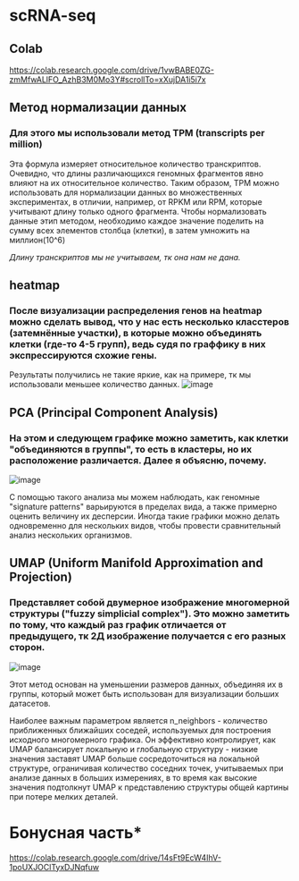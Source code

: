 # scRNA-seq
## Colab
https://colab.research.google.com/drive/1vwBABE0ZG-zmMfwALlFO_AzhB3M0Mo3Y#scrollTo=xXujDA1i5i7x
## Метод нормализации данных
### Для этого мы использовали метод ТРМ (transcripts per million)
Эта формула измеряет относительное количество транскриптов. Очевидно, что длины различающихся геномных фрагментов явно влияют на их относительное количество. Таким образом, ТРМ можно использовать для нормализации данных во множественных экспериментах, в отличии, например, от RPKM или RPM, которые учитывают длину только одного фрагмента.
Чтобы нормализовать данные этип методом, необходимо каждое значение поделить на сумму всех элементов столбца (клетки), в затем умножить на миллион(10^6)

*Длину транскриптов мы не учитываем, тк она нам не дана.*
## heatmap
### После визуализации распределения генов на heatmap можно сделать вывод, что у нас есть несколько класстеров (затемнённые участки), в которые можно объединять клетки (где-то 4-5 групп), ведь судя по граффику в них экспрессируются схожие гены.
Результаты получились не такие яркие, как на примере, тк мы использовали меньшее количество данных.
![image](https://user-images.githubusercontent.com/61352475/168332364-fda233ce-ac20-4760-9b76-542e4b6fbf4e.png)
## PCA (Principal Component Analysis)
### На этом и следующем графике можно заметить, как клетки "объединяются в группы", то есть в кластеры, но их расположение различается. Далее я объясню, почему.
![image](https://user-images.githubusercontent.com/61352475/167832683-de5b0423-8b7e-4e7e-82b1-2d9bc90db9da.png)

С помощью такого анализа мы можем наблюдать, как геномные "signature patterns" варьируются в пределах вида, а также примерно оценить величину их десперсии. Иногда такие графики можно делать одновременно для нескольких видов, чтобы провести сравнительный анализ нескольких организмов.

## UMAP (Uniform Manifold Approximation and Projection)
### Представляет собой двумерное изображение многомерной структуры ("fuzzy simplicial complex"). Это можно заметить по тому, что каждый раз график отличается от предыдущего, тк 2Д изображение получается с его разных сторон.
![image](https://user-images.githubusercontent.com/61352475/167832721-3022a70c-0aff-4971-b43a-6f4e150454cb.png)

Этот метод основан на уменьшении размеров данных, объединяя их в группы, который может быть использован для визуализации больших датасетов.

Наиболее важным параметром является n_neighbors - количество приближенных ближайших соседей, используемых для построения исходного многомерного графика. Он эффективно контролирует, как UMAP балансирует локальную и глобальную структуру - низкие значения заставят UMAP больше сосредоточиться на локальной структуре, ограничивая количество соседних точек, учитываемых при анализе данных в больших измерениях, в то время как высокие значения подтолкнут UMAP к представлению структуры общей картины при потере мелких деталей.

# Бонусная часть*
https://colab.research.google.com/drive/14sFt9EcW4IhV-1poUXJOClTyxDJNqfuw
